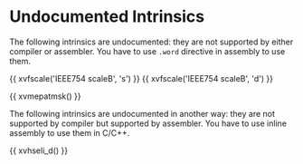 # Undocumented Intrinsics

The following intrinsics are undocumented: they are not supported by either compiler or assembler. You have to use `.word` directive in assembly to use them.

{{ xvfscale('IEEE754 scaleB', 's') }}
{{ xvfscale('IEEE754 scaleB', 'd') }}

{{ xvmepatmsk() }}

The following intrinsics are undocumented in another way: they are not supported by compiler but supported by assembler. You have to use inline assembly to use them in C/C++.

{{ xvhseli_d() }}
